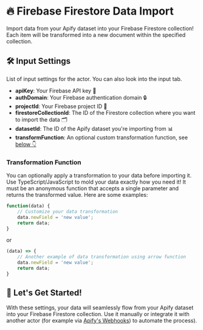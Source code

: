 
# 🔥 Firebase Firestore Data Import  

Import data from your Apify dataset into your Firebase Firestore collection! Each item will be transformed into a new document within the specified collection.

## 🛠️ Input Settings

List of input settings for the actor. You can also look into the input tab.
- **apiKey**: Your Firebase API key 🔑
- **authDomain**: Your Firebase authentication domain 🔒
- **projectId**: Your Firebase project ID 🏢
- **firestoreCollectionId**: The ID of the Firestore collection where you want to import the data 🗂️
- **datasetId**: The ID of the Apify dataset you're importing from 📊
- **transformFunction**: An optional custom transformation function, see [below 👇](#transformation-function) 

### Transformation Function 
You can optionally apply a transformation to your data before importing it. Use TypeScript/JavaScript to mold your data exactly how you need it! It must be an anonymous function that accepts a single parameter and returns the transformed value. Here are some examples:
```javascript
function(data) {
    // Customize your data transformation
    data.newField = 'new value';
    return data;
}
```
or
```javascript
(data) => {
    // Another example of data transformation using arrow function
    data.newField = 'new value';
    return data;
}
```

## 🚀 Let's Get Started!
With these settings, your data will seamlessly flow from your Apify dataset into your Firebase Firestore collection. Use it manually or integrate it with another actor (for example via [Apify's Webhooks](https://docs.apify.com/platform/integrations/webhooks)) to automate the process).




